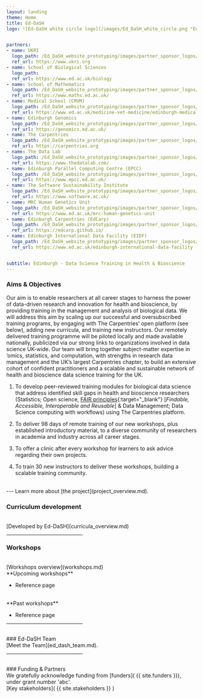 ```yaml
---
layout: landing
theme: Home
title: Ed-DaSH
logo: ![Ed-DaSH white circle logo](/images/Ed_DaSH_white_circle.png "Ed-DaSH white circle logo")


partners:
- name: UKRI
  logo_path: /Ed_DaSH_website_prototyping/images/partner_sponsor_logos/resized/1200px-UKRI-Logo_Horiz-RGB_xs.jpg
  ref_url: https://www.ukri.org
- name: School of Biological Sciences
  logo_path:
  ref_url: https://www.ed.ac.uk/biology
- name: School of Mathematics
  logo_path: /Ed_DaSH_website_prototyping/images/partner_sponsor_logos/resized/uoe_mathematics_2_colour_small_xs.jpg 
  ref_url: https://www.maths.ed.ac.uk/
- name: Medical School (CMVM)
  logo_path: /Ed_DaSH_website_prototyping/images/partner_sponsor_logos/resized/edinburghmedicalschool_2col_cmyk_0_xs.jpg
  ref_url: https://www.ed.ac.uk/medicine-vet-medicine/edinburgh-medical-school
- name: Edinburgh Genomics
  logo_path: /Ed_DaSH_website_prototyping/images/partner_sponsor_logos/resized/edinburgh_genomics_xs.jpg
  ref_url: https://genomics.ed.ac.uk/
- name: The Carpentries
  logo_path: /Ed_DaSH_website_prototyping/images/partner_sponsor_logos/resized/TheCarpentries_xs.jpeg
  ref_url: https://carpentries.org
- name: The Data Lab
  logo_path: /Ed_DaSH_website_prototyping/images/partner_sponsor_logos/resized/TheDataLab-Black-Logo-transparent_xs.jpeg
  ref_url: https://www.thedatalab.com/
- name: Edinburgh Parallel Computing Centre (EPCC)
  logo_path: /Ed_DaSH_website_prototyping/images/partner_sponsor_logos/resized/epcc_logo_xs.jpeg
  ref_url: https://www.epcc.ed.ac.uk/
- name: The Software Sustainability Institute
  logo_path: /Ed_DaSH_website_prototyping/images/partner_sponsor_logos/resized/SSI_Big300dpi_transparent_xs.jpg
  ref_url: https://www.software.ac.uk/
- name: MRC Human Genetics Unit
  logo_path: /Ed_DaSH_website_prototyping/images/partner_sponsor_logos/resized/MRC_HGU_Edinburgh_colour_web_xs.jpg
  ref_url: https://www.ed.ac.uk/mrc-human-genetics-unit
- name: Edinburgh Carpentries (EdCarp)
  logo_path: /Ed_DaSH_website_prototyping/images/partner_sponsor_logos/resized/edcarp-logo_xs.jpg
  ref_url: https://edcarp.github.io/
- name: Edinburgh International Data Facility (EIDF)
  logo_path: /Ed_DaSH_website_prototyping/images/partner_sponsor_logos/resized/eidf_cropped_xs.jpeg 
  ref_url: https://www.ed.ac.uk/edinburgh-international-data-facility


subtitle: Edinburgh - Data Science Training in Health & Bioscience
---  
```



### Aims & Objectives

Our aim is to enable researchers at all career stages to harness the power of data-driven
research and innovation for health and bioscience, by providing training in the management and
analysis of biological data. We will address this aim by scaling up our successful and
oversubscribed training programs, by engaging with The Carpentries’ open platform (see below),
adding new curricula, and training new instructors. Our remotely delivered training programme will
be piloted locally and made available nationally, publicized via our strong links to organizations
involved in data science UK-wide. Our team will bring together subject-matter expertise in ’omics,
statistics, and computation, with strengths in research data management and the UK’s largest
Carpentries chapter, to build an extensive cohort of confident practitioners and a scalable and
sustainable network of health and bioscience data science training for the UK.  


1. To develop peer-reviewed training modules for biological data science that address identified skill
gaps in health and bioscience researchers (Statistics; Open science, [FAIR principles][fair]{:target="_blank"} [_Findable, Accessible, Interoperable and Reusable_] & Data Management; Data Science computing with workflows) using The Carpentries platform.

2. To deliver 98 days of remote training of our new workshops, plus established introductory material,
to a diverse community of researchers in academia and industry across all career stages.

3. To offer a clinic after every workshop for learners to ask advice regarding their own projects.

4. To train 30 new instructors to deliver these workshops, building a scalable training community.

<br>
---  
Learn more about [the project](project_overview.md).
<br>

### Curriculum development
<br>
[Developed by Ed-DaSH](curricula_overview.md)   
<br>
<hr style="width:40%">

### Workshops
<br>
[Workshops overview](workshops.md)
<br>
**Upcoming workshops**

* Reference page

<br>
**Past workshops**

* Reference page

<hr style="width:40%">
<br>
### Ed-DaSH Team
<br>
[Meet the Team](ed_dash_team.md).

<hr style="width:40%">
<br>
### Funding & Partners
<br>
We gratefully acknowledge funding from [funders]( {{ site.funders }}), under grant number 'abc'.  
<br>
[Key stakeholders](  {{ site.stakeholders }} )
<br>



[fair]: https://www.nature.com/articles/sdata201618
